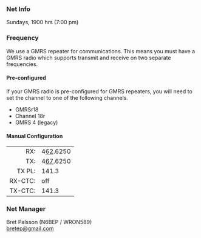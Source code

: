 <div class="print:prose-sm">

### Net Info
Sundays, 1900 hrs (7:00 pm)

### Frequency
We use a GMRS repeater for communications. This means you must have a GMRS radio which supports
transmit and receive on two separate frequencies. 

#### Pre-configured
If your GMRS radio is pre-configured for GMRS repeaters, you will need to set the channel to one of the following channels.
- GMRSr18
- Channel 18r
- GMRS 4 (legacy)

#### Manual Configuration
<div class="max-w-xs">

|         |                 |
|--------:|-----------------|
|     RX: | 4<u>62</u>.6250 |  
|     TX: | 4<u>67</u>.6250 |  
|  TX PL: | 141.3           |  
| RX-CTC: | off             |  
| TX-CTC: | 141.3           |

</div>

### Net Manager
Bret Palsson (N6BEP / WRON589)  
[bretep@gmail.com](mailto:bretep@gmail.com)

</div>
